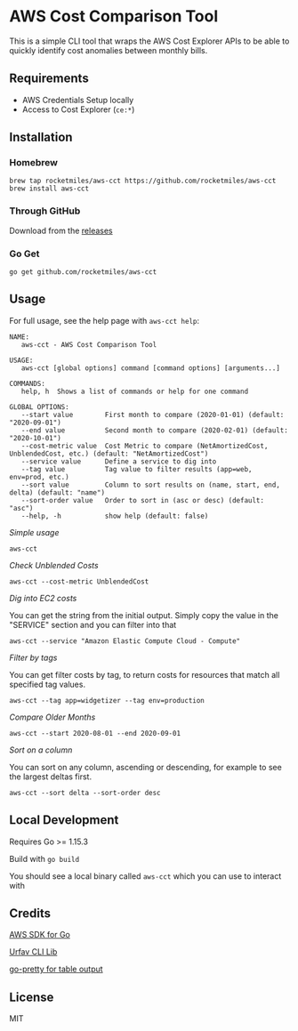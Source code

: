 # AWS Cost Comparison Tool

This is a simple CLI tool that wraps the AWS Cost Explorer APIs to be able to quickly identify cost anomalies between monthly bills.

## Requirements

* AWS Credentials Setup locally
* Access to Cost Explorer (`ce:*`)

## Installation

### Homebrew

```
brew tap rocketmiles/aws-cct https://github.com/rocketmiles/aws-cct
brew install aws-cct
```

### Through GitHub

Download from the [releases](https://github.com/rocketmiles/aws-cct/releases)

### Go Get

```
go get github.com/rocketmiles/aws-cct
```

## Usage

For full usage, see the help page with `aws-cct help`:

```
NAME:
   aws-cct - AWS Cost Comparison Tool

USAGE:
   aws-cct [global options] command [command options] [arguments...]

COMMANDS:
   help, h  Shows a list of commands or help for one command

GLOBAL OPTIONS:
   --start value        First month to compare (2020-01-01) (default: "2020-09-01")
   --end value          Second month to compare (2020-02-01) (default: "2020-10-01")
   --cost-metric value  Cost Metric to compare (NetAmortizedCost, UnblendedCost, etc.) (default: "NetAmortizedCost")
   --service value      Define a service to dig into
   --tag value          Tag value to filter results (app=web, env=prod, etc.)
   --sort value         Column to sort results on (name, start, end, delta) (default: "name")
   --sort-order value   Order to sort in (asc or desc) (default: "asc")
   --help, -h           show help (default: false)
```

*Simple usage*
```
aws-cct
```

*Check Unblended Costs*
```
aws-cct --cost-metric UnblendedCost
```

*Dig into EC2 costs*

You can get the string from the initial output. Simply copy the value in the "SERVICE" section and you can filter into that
```
aws-cct --service "Amazon Elastic Compute Cloud - Compute"
```

*Filter by tags*

You can get filter costs by tag, to return costs for resources that match all specified tag values.
```
aws-cct --tag app=widgetizer --tag env=production
```

*Compare Older Months*
```
aws-cct --start 2020-08-01 --end 2020-09-01
```

*Sort on a column*

You can sort on any column, ascending or descending, for example to see the largest deltas first.
```
aws-cct --sort delta --sort-order desc
```

## Local Development

Requires Go >= 1.15.3

Build with `go build`

You should see a local binary called `aws-cct` which you can use to interact with

## Credits

[AWS SDK for Go](https://docs.aws.amazon.com/sdk-for-go/api/service/costexplorer/)

[Urfav CLI Lib](https://github.com/urfave/cli/)

[go-pretty for table output](https://github.com/jedib0t/go-pretty)

## License

MIT
